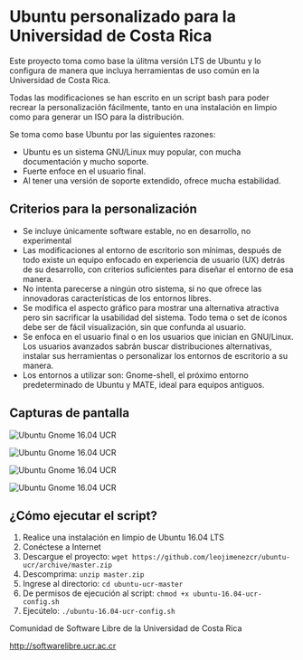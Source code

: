 Ubuntu personalizado para la Universidad de Costa Rica
=================================

Este proyecto toma como base la úlitma versión LTS de Ubuntu y lo configura de manera que incluya herramientas de uso común en la Universidad de Costa Rica.

Todas las modificaciones se han escrito en un script bash para poder recrear la personalización fácilmente, tanto en una instalación en limpio como para generar un ISO para la distribución.

Se toma como base Ubuntu por las siguientes razones:

- Ubuntu es un sistema GNU/Linux muy popular, con mucha documentación y mucho soporte.
- Fuerte enfoce en el usuario final.
- Al tener una versión de soporte extendido, ofrece mucha estabilidad.

Criterios para la personalización
---------------------------

- Se incluye únicamente software estable, no en desarrollo, no experimental
- Las modificaciones al entorno de escritorio son mínimas, después de todo existe un equipo enfocado en experiencia de usuario (UX) detrás de su desarrollo, con criterios suficientes para diseñar el entorno de esa manera.
- No intenta parecerse a ningún otro sistema, si no que ofrece las innovadoras características de los entornos libres.
- Se modifica el aspecto gráfico para mostrar una alternativa atractiva pero sin sacrificar la usabilidad del sistema. Todo tema o set de íconos debe ser de fácil visualización, sin que confunda al usuario.
- Se enfoca en el usuario final o en los usuarios que inician en GNU/Linux. Los usuarios avanzados sabrán buscar distribuciones alternativas, instalar sus herramientas o personalizar los entornos de escritorio a su manera.
- Los entornos a utilizar son: Gnome-shell, el próximo entorno predeterminado de Ubuntu y MATE, ideal para equipos antiguos.

Capturas de pantalla
---------------------------
![Ubuntu Gnome 16.04 UCR](https://raw.githubusercontent.com/leojimenezcr/ubuntu-ucr/master/screenshot-1.png)

![Ubuntu Gnome 16.04 UCR](https://raw.githubusercontent.com/leojimenezcr/ubuntu-ucr/master/screenshot-2.png)

![Ubuntu Gnome 16.04 UCR](https://raw.githubusercontent.com/leojimenezcr/ubuntu-ucr/master/screenshot-3.png)

![Ubuntu Gnome 16.04 UCR](https://raw.githubusercontent.com/leojimenezcr/ubuntu-ucr/master/screenshot-4.png)

¿Cómo ejecutar el script?
---------------------------

1. Realice una instalación en limpio de Ubuntu 16.04 LTS
2. Conéctese a Internet
3. Descargue el proyecto: `wget https://github.com/leojimenezcr/ubuntu-ucr/archive/master.zip`
4. Descomprima: `unzip master.zip`
5. Ingrese al directorio: `cd ubuntu-ucr-master`
6. De permisos de ejecución al script: `chmod +x ubuntu-16.04-ucr-config.sh`
7. Ejecútelo: `./ubuntu-16.04-ucr-config.sh`


Comunidad de Software Libre de la Universidad de Costa Rica

http://softwarelibre.ucr.ac.cr
